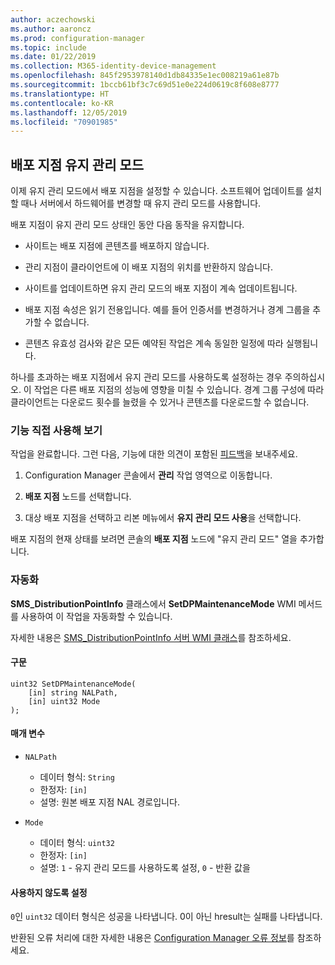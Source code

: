 ```yaml
---
author: aczechowski
ms.author: aaroncz
ms.prod: configuration-manager
ms.topic: include
ms.date: 01/22/2019
ms.collection: M365-identity-device-management
ms.openlocfilehash: 845f2953978140d1db84335e1ec008219a61e87b
ms.sourcegitcommit: 1bccb61bf3c7c69d51e0e224d0619c8f608e8777
ms.translationtype: HT
ms.contentlocale: ko-KR
ms.lasthandoff: 12/05/2019
ms.locfileid: "70901985"
---
```

## <a name="bkmk_dpmaint"></a> 배포 지점 유지 관리 모드 
<!--3555754-->

이제 유지 관리 모드에서 배포 지점을 설정할 수 있습니다. 소프트웨어 업데이트를 설치할 때나 서버에서 하드웨어를 변경할 때 유지 관리 모드를 사용합니다.

배포 지점이 유지 관리 모드 상태인 동안 다음 동작을 유지합니다. 

- 사이트는 배포 지점에 콘텐츠를 배포하지 않습니다.  

- 관리 지점이 클라이언트에 이 배포 지점의 위치를 반환하지 않습니다. 

- 사이트를 업데이트하면 유지 관리 모드의 배포 지점이 계속 업데이트됩니다. 

- 배포 지점 속성은 읽기 전용입니다. 예를 들어 인증서를 변경하거나 경계 그룹을 추가할 수 없습니다.  

- 콘텐츠 유효성 검사와 같은 모든 예약된 작업은 계속 동일한 일정에 따라 실행됩니다. 

하나를 초과하는 배포 지점에서 유지 관리 모드를 사용하도록 설정하는 경우 주의하십시오. 이 작업은 다른 배포 지점의 성능에 영향을 미칠 수 있습니다. 경계 그룹 구성에 따라 클라이언트는 다운로드 횟수를 늘렸을 수 있거나 콘텐츠를 다운로드할 수 없습니다. 


### <a name="try-it-out"></a>기능 직접 사용해 보기

작업을 완료합니다. 그런 다음, 기능에 대한 의견이 포함된 [피드백](/sccm/core/understand/find-help#product-feedback)을 보내주세요.

1. Configuration Manager 콘솔에서 **관리** 작업 영역으로 이동합니다.  

2. **배포 지점** 노드를 선택합니다.  

3. 대상 배포 지점을 선택하고 리본 메뉴에서 **유지 관리 모드 사용**을 선택합니다.  

배포 지점의 현재 상태를 보려면 콘솔의 **배포 지점** 노드에 "유지 관리 모드" 열을 추가합니다. 


### <a name="automation"></a>자동화

**SMS_DistributionPointInfo** 클래스에서 **SetDPMaintenanceMode** WMI 메서드를 사용하여 이 작업을 자동화할 수 있습니다. 

자세한 내용은 [SMS_DistributionPointInfo 서버 WMI 클래스](/sccm/develop/reference/core/servers/configure/sms_distributionpointinfo-server-wmi-class)를 참조하세요. 

#### <a name="syntax"></a>구문

``` MOF
uint32 SetDPMaintenanceMode(
    [in] string NALPath, 
    [in] uint32 Mode
);
```

#### <a name="parameters"></a>매개 변수  
- `NALPath`  
    - 데이터 형식: `String`  
    - 한정자: `[in]`  
    - 설명: 원본 배포 지점 NAL 경로입니다.  

- `Mode`  
    - 데이터 형식: `uint32` 
    - 한정자: `[in]`  
    - 설명: `1` - 유지 관리 모드를 사용하도록 설정, `0` - 반환 값을  

#### <a name="return-values"></a>사용하지 않도록 설정  
`0`인 `uint32` 데이터 형식은 성공을 나타냅니다. 0이 아닌 hresult는 실패를 나타냅니다.  

반환된 오류 처리에 대한 자세한 내용은 [Configuration Manager 오류 정보](/sccm/develop/core/understand/about-configuration-manager-errors)를 참조하세요.  


